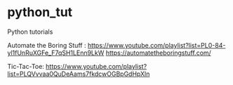 # python_tut
Python tutorials


Automate the Boring Stuff : https://www.youtube.com/playlist?list=PL0-84-yl1fUnRuXGFe_F7qSH1LEnn9LkW
https://automatetheboringstuff.com/

Tic-Tac-Toe: https://www.youtube.com/playlist?list=PLQVvvaa0QuDeAams7fkdcwOGBpGdHpXln
